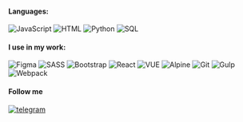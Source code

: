 #### Languages: 
![JavaScript](https://img.shields.io/badge/-JavaScript-f8db1b?style=for-the-badge) ![HTML](https://img.shields.io/badge/-HTML/CSS-fc4e01?style=for-the-badge) ![Python](https://img.shields.io/badge/-Python-0162af?style=for-the-badge) ![SQL](https://img.shields.io/badge/-SQL-e3ee88?style=for-the-badge)

#### I use in my work:
![Figma](https://img.shields.io/badge/-Figma-f24d1e?style=for-the-badge) ![SASS](https://img.shields.io/badge/-SASS-c7568c?style=for-the-badge) ![Bootstrap](https://img.shields.io/badge/-Bootstrap-563c7d?style=for-the-badge) ![React](https://img.shields.io/badge/-Bootstrap-61dafb?style=for-the-badge) ![VUE](https://img.shields.io/badge/-VUE-41b882?style=for-the-badge) ![Alpine](https://img.shields.io/badge/-Alpine-89c1ce?style=for-the-badge)  ![Git](https://img.shields.io/badge/-Git-f15234?style=for-the-badge) ![Gulp](https://img.shields.io/badge/-Gulp-e84c50?style=for-the-badge) ![Webpack](https://img.shields.io/badge/-Webpack-8ed7fa?style=for-the-badge)

#### Follow me
[![telegram](https://img.shields.io/badge/Telegram-2CA5E0?style=for-the-badge&logo=telegram&logoColor=white)](https://t.me/e_suloev)



